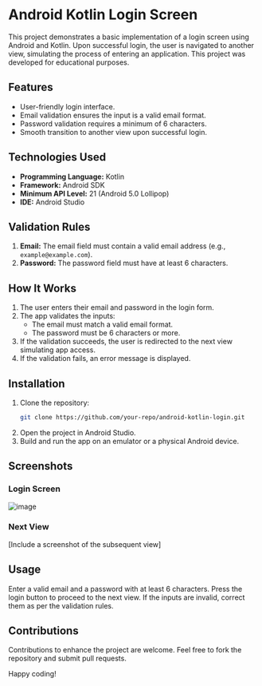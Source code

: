 # Android Kotlin Login Screen

This project demonstrates a basic implementation of a login screen using Android and Kotlin. 
Upon successful login, the user is navigated to another view, simulating the process of entering an application. 
This project was developed for educational purposes.

## Features

- User-friendly login interface.
- Email validation ensures the input is a valid email format.
- Password validation requires a minimum of 6 characters.
- Smooth transition to another view upon successful login.

## Technologies Used

- **Programming Language:** Kotlin
- **Framework:** Android SDK
- **Minimum API Level:** 21 (Android 5.0 Lollipop)
- **IDE:** Android Studio

## Validation Rules

1. **Email:** The email field must contain a valid email address (e.g., `example@example.com`).
2. **Password:** The password field must have at least 6 characters.

## How It Works

1. The user enters their email and password in the login form.
2. The app validates the inputs:
   - The email must match a valid email format.
   - The password must be 6 characters or more.
3. If the validation succeeds, the user is redirected to the next view simulating app access.
4. If the validation fails, an error message is displayed.

## Installation

1. Clone the repository:
   ```bash
   git clone https://github.com/your-repo/android-kotlin-login.git
   ```
2. Open the project in Android Studio.
3. Build and run the app on an emulator or a physical Android device.

## Screenshots
### Login Screen
![image](https://github.com/user-attachments/assets/5be1f8bf-273e-4600-8fe5-d91a8ea397e5)

### Next View
[Include a screenshot of the subsequent view]

## Usage
Enter a valid email and a password with at least 6 characters.
Press the login button to proceed to the next view.
If the inputs are invalid, correct them as per the validation rules.

## Contributions
Contributions to enhance the project are welcome. Feel free to fork the repository and submit pull requests.


Happy coding!
